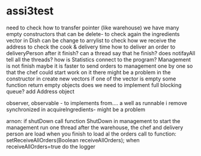 assi3test
=========
need to check how to transfer pointer (like warehouse)
we have many empty constructors that can be delete- to check again
the ingredients vector in Dish can be change to arrylist
to check how we receive the address
to check the cook & delivery time
how to deliver an order to deliveryPerson after it finish? can a thread say that he finish?
does notifayAll tell all the threads?
how is Statistics connect to the program?
Management is not finish
maybe it is faster to send orders to management one by one so that the chef could start work on it
there might be a problem in the constructor in create new vectors
if one of the vector is empty some function return empty objects
does we need to implement full blocking queue?
add Address object

observer, observable - to implements from.... a well as runnable
i remove synchronized in acquireIngredients- might be a problem


arnon:
 if shutDown call function ShutDown in management
 to start the management run one thread after the warehouse, the chef and delivery person are load
 when you finish to load al the orders call to function: setReceiveAllOrders(Boolean receiveAllOrders); when receiveAllOrders=true
 do the logger
 